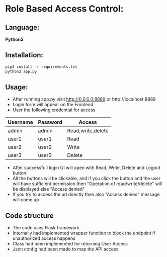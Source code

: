 # Role Based Access Control:

## Language:
**Python3**
## Installation:

```sh
pip3 install -r requirements.txt
python3 app.py
```
## Usage:

- After running app.py visit http://0.0.0.0:8889 or http://localhost:8889
- Login form will appear on the Frontend
- User the following credential for access

| Username | Password | Access |
| ------ | ------ | ------ |
| admin | admin | Read,write,delete |
| user1 | user1 | Read |
| user2 | user2 | Write |
| user3 | user3 | Delete |

- After successfull login UI will open with Read, Write, Delete and Logout button
- All the buttons will be clickable, and if you click the button and the user will have sufficient permission then "Operation of read/write/delete" will be displayed else "Access denied"
- If you try to access the url directly then also "Access denied" message will come up

## Code structure

- The code uses Flask framework
- Internally had implemented wrapper function to block the endpoint if unauthorized access happens
- Class had been implemented for returning User Access
- Json config had been made to map the API access
